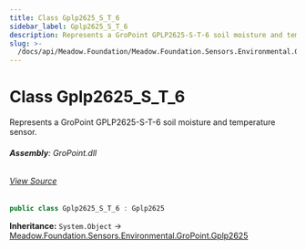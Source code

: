 ```yaml
---
title: Class Gplp2625_S_T_6
sidebar_label: Gplp2625_S_T_6
description: Represents a GroPoint GPLP2625-S-T-6 soil moisture and temperature sensor.
slug: >-
  /docs/api/Meadow.Foundation/Meadow.Foundation.Sensors.Environmental.GroPoint/Gplp2625_S_T_6
---
```

# Class Gplp2625_S_T_6
Represents a GroPoint GPLP2625-S-T-6 soil moisture and temperature sensor.

###### **Assembly**: GroPoint.dll
###### [View Source](https://github.com/WildernessLabs/Meadow.Foundation.git/blob/develop/Source/Meadow.Foundation.Peripherals/Sensors.Environmental.GroPoint/Driver/Drivers/Gplp2625_S_T_6.cs#L8)
```csharp title="Declaration"
public class Gplp2625_S_T_6 : Gplp2625
```
**Inheritance:** `System.Object` -> [Meadow.Foundation.Sensors.Environmental.GroPoint.Gplp2625](../Meadow.Foundation.Sensors.Environmental.GroPoint/Gplp2625)

